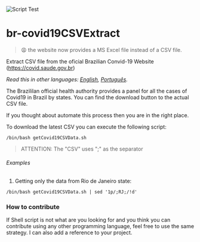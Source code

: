![Script Test](https://github.com/gpcarmo/br-covid19CSVExtract/workflows/Script%20Test/badge.svg)

# br-covid19CSVExtract

> :weary: the website now provides a MS Excel file instead of a CSV file.

Extract CSV file from the oficial Brazilian Convid-19 Website (https://covid.saude.gov.br)

*Read this in other languages: [English](README.md), [Português](README.pt-br.md).*

The Brazililan official health authority provides a panel for all the cases of Covid19 in Brazil by states. You can find the download button to the actual CSV file. 

If you thought about automate this process then you are in the right place.

To download the latest CSV you can execute the following script:
```
/bin/bash getCovid19CSVData.sh
```
> ATTENTION: The "CSV" uses ";" as the separator 

###### Examples
1. Getting only the data from Rio de Janeiro state: 

```
/bin/bash getCovid19CSVData.sh | sed '1p/;RJ;/!d'
```

### How to contribute
If Shell script is not what are you looking for and you think you can contribute using any other programming language, feel free to use the same strategy. I can also add a reference to your project. 






